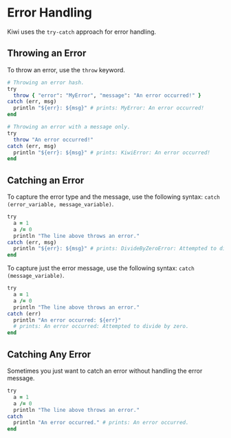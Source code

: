 # Error Handling 

Kiwi uses the `try-catch` approach for error handling.

## Throwing an Error

To throw an error, use the `throw` keyword.

```ruby
# Throwing an error hash.
try
  throw { "error": "MyError", "message": "An error occurred!" }
catch (err, msg)
  println "${err}: ${msg}" # prints: MyError: An error occurred!
end

# Throwing an error with a message only.
try
  throw "An error occurred!"
catch (err, msg)
  println "${err}: ${msg}" # prints: KiwiError: An error occurred!
end
```

## Catching an Error

To capture the error type and the message, use the following syntax: `catch (error_variable, message_variable)`.

```ruby
try
  a = 1
  a /= 0
  println "The line above throws an error."
catch (err, msg)
  println "${err}: ${msg}" # prints: DivideByZeroError: Attempted to divide by zero.
end
```

To capture just the error message, use the following syntax: `catch (message_variable)`.

```ruby
try
  a = 1
  a /= 0
  println "The line above throws an error."
catch (err)
  println "An error occurred: ${err}" 
  # prints: An error occurred: Attempted to divide by zero.
end
```

## Catching Any Error

Sometimes you just want to catch an error without handling the error message.

```ruby
try
  a = 1
  a /= 0
  println "The line above throws an error."
catch
  println "An error occurred." # prints: An error occurred.
end
```